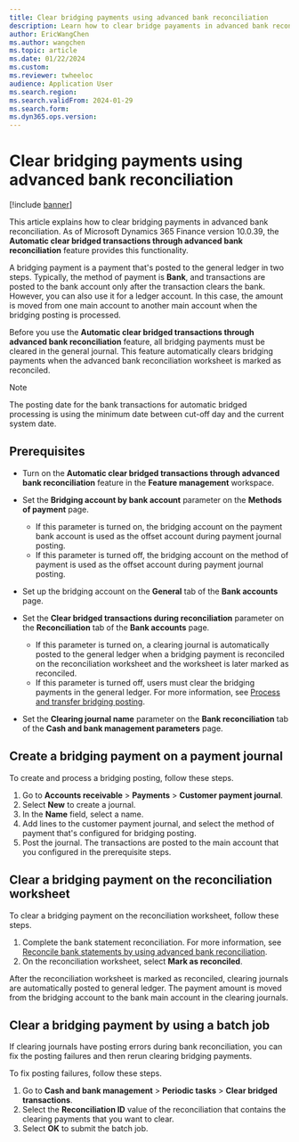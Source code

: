 ```yaml
---
title: Clear bridging payments using advanced bank reconciliation
description: Learn how to clear bridge payaments in advanced bank reconciliation in Microsoft Dynamics 365 Finance version 10.0.39, including prerequisites and various outlines.
author: EricWangChen
ms.author: wangchen
ms.topic: article
ms.date: 01/22/2024
ms.custom:
ms.reviewer: twheeloc
audience: Application User
ms.search.region: 
ms.search.validFrom: 2024-01-29
ms.search.form:
ms.dyn365.ops.version:    
---
```


# Clear bridging payments using advanced bank reconciliation 

[!include [banner](../../includes/banner.md)]

This article explains how to clear bridging payments in advanced bank reconciliation. As of Microsoft Dynamics 365 Finance version 10.0.39, the **Automatic clear bridged transactions through advanced bank reconciliation** feature provides this functionality.

A bridging payment is a payment that's posted to the general ledger in two steps. Typically, the method of payment is **Bank**, and transactions are posted to the bank account only after the transaction clears the bank. However, you can also use it for a ledger account. In this case, the amount is moved from one main account to another main account when the bridging posting is processed.

Before you use the **Automatic clear bridged transactions through advanced bank reconciliation** feature, all bridging payments must be cleared in the general journal. This feature automatically clears bridging payments when the advanced bank reconciliation worksheet is marked as reconciled.

> [!NOTE]
> The posting date for the bank transactions for automatic bridged processing is using the minimum date between cut-off day and the current system date.
> 
## Prerequisites

- Turn on the **Automatic clear bridged transactions through advanced bank reconciliation** feature in the **Feature management** workspace.
- Set the **Bridging account by bank account** parameter on the **Methods of payment** page. 

    - If this parameter is turned on, the bridging account on the payment bank account is used as the offset account during payment journal posting.
    - If this parameter is turned off, the bridging account on the method of payment is used as the offset account during payment journal posting.

- Set up the bridging account on the **General** tab of the **Bank accounts** page.
- Set the **Clear bridged transactions during reconciliation** parameter on the **Reconciliation** tab of the **Bank accounts** page.

    - If this parameter is turned on, a clearing journal is automatically posted to the general ledger when a bridging payment is reconciled on the reconciliation worksheet and the worksheet is later marked as reconciled.
    - If this parameter is turned off, users must clear the bridging payments in the general ledger. For more information, see [Process and transfer bridging posting](../accounts-receivable/set-up-and-process-bridged-payments.md#process-and-transfer-bridging-posting).

- Set the **Clearing journal name** parameter on the **Bank reconciliation** tab of the **Cash and bank management parameters** page.

## Create a bridging payment on a payment journal

To create and process a bridging posting, follow these steps.

1. Go to **Accounts receivable** \> **Payments** \> **Customer payment journal**.
1. Select **New** to create a journal.
1. In the **Name** field, select a name.
1. Add lines to the customer payment journal, and select the method of payment that's configured for bridging posting.
1. Post the journal. The transactions are posted to the main account that you configured in the prerequisite steps.

## Clear a bridging payment on the reconciliation worksheet

To clear a bridging payment on the reconciliation worksheet, follow these steps.

1. Complete the bank statement reconciliation. For more information, see [Reconcile bank statements by using advanced bank reconciliation](../cash-bank-management/reconcile-bank-statements-advanced-bank-reconciliation.md).
1. On the reconciliation worksheet, select **Mark as reconciled**.

After the reconciliation worksheet is marked as reconciled, clearing journals are automatically posted to general ledger. The payment amount is moved from the bridging account to the bank main account in the clearing journals.

## Clear a bridging payment by using a batch job

If clearing journals have posting errors during bank reconciliation, you can fix the posting failures and then rerun clearing bridging payments.

To fix posting failures, follow these steps.

1. Go to **Cash and bank management** \> **Periodic tasks** \> **Clear bridged transactions**.
1. Select the **Reconciliation ID** value of the reconciliation that contains the clearing payments that you want to clear.
1. Select **OK** to submit the batch job.
